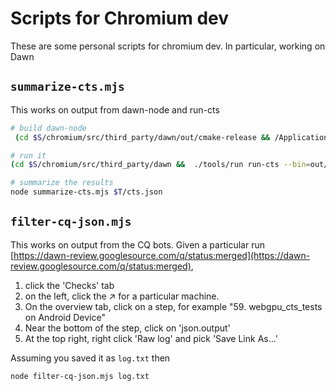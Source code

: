 # Scripts for Chromium dev

These are some personal scripts for chromium dev. In particular, working on Dawn

## `summarize-cts.mjs`

This works on output from dawn-node and run-cts

```sh
# build dawn-node
 (cd $S/chromium/src/third_party/dawn/out/cmake-release && /Applications/CMake.app/Contents/bin/cmake $S/chromium/src/third_party/dawn -GNinja -DCMAKE_BUILD_TYPE=Release -DDAWN_BUILD_NODE_BINDINGS=1 -DCMAKE_OSX_SYSROOT=/Applications/Xcode.app/Contents/Developer/Platforms/MacOSX.platform/Developer/SDKs/MacOSX.sdk && ninja dawn.node)

# run it
(cd $S/chromium/src/third_party/dawn &&  ./tools/run run-cts --bin=out/cmake-release --cts=$S/gpuweb/cts --log=$T/cts.txt --output=$T/cts.json  'webgpu:api,*')

# summarize the results
node summarize-cts.mjs $T/cts.json
```

## `filter-cq-json.mjs`

This works on output from the CQ bots. Given a particular run [https://dawn-review.googlesource.com/q/status:merged](https://dawn-review.googlesource.com/q/status:merged),

1. click the 'Checks' tab
2. on the left, click the ↗️ for a particular machine.
3. On the overview tab, click on a step, for example "59. webgpu_cts_tests on Android Device"
4. Near the bottom of the step, click on 'json.output'
5. At the top right, right click 'Raw log' and pick 'Save Link As...'

Assuming you saved it as `log.txt` then

```sh
node filter-cq-json.mjs log.txt
```
